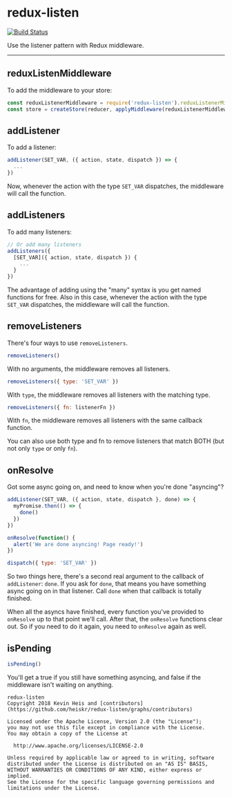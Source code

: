 # redux-listen

[![Build Status](https://img.shields.io/travis/heiskr/redux-listen.svg?style=flat)](https://travis-ci.org/heiskr/redux-listen)

Use the listener pattern with Redux middleware.

-----

## reduxListenMiddleware

To add the middleware to your store:

```javascript
const reduxListenerMiddleware = require('redux-listen').reduxListenerMiddleware
const store = createStore(reducer, applyMiddleware(reduxListenerMiddleware))
```

## addListener

To add a listener:

```javascript
addListener(SET_VAR, ({ action, state, dispatch }) => {
  ...
})
```

Now, whenever the action with the type `SET_VAR` dispatches, the middleware will call the function.

## addListeners

To add many listeners:

```javascript
// Or add many listeners
addListeners({
  [SET_VAR]({ action, state, dispatch }) {
    ...
  }
})
```

The advantage of adding using the "many" syntax is you get named functions for free.
Also in this case, whenever the action with the type `SET_VAR` dispatches, the middleware will call the function.

## removeListeners

There's four ways to use `removeListeners`.

```javascript
removeListeners()
```

With no arguments, the middleware removes all listeners.

```javascript
removeListeners({ type: 'SET_VAR' })
```

With `type`, the middleware removes all listeners with the matching type.

```javascript
removeListeners({ fn: listenerFn })
```

With `fn`, the middleware removes all listeners with the same callback function.

You can also use both type and fn to remove listeners that match BOTH (but not only `type` or only `fn`).

## onResolve

Got some async going on, and need to know when you're done "asyncing"?

```javascript
addListener(SET_VAR, ({ action, state, dispatch }, done) => {
  myPromise.then(() => {
    done()
  })
})

onResolve(function() {
  alert('We are done asyncing! Page ready!')
})

dispatch({ type: 'SET_VAR' })
```

So two things here, there's a second real argument to the callback of `addListener`: `done`. If you ask for `done`, that means you have something async going on in that listener. Call `done` when that callback is totally finished. 

When all the asyncs have finished, every function you've provided to `onResolve` up to that point we'll call. After that, the `onResolve` functions clear out. So if you need to do it again, you need to `onResolve` again as well.

## isPending

```javascript
isPending()
```

You'll get a true if you still have something asyncing, and false if the middleware isn't waiting on anything.

```
redux-listen
Copyright 2018 Kevin Heis and [contributors](https://github.com/heiskr/redux-listen/graphs/contributors)

Licensed under the Apache License, Version 2.0 (the "License");
you may not use this file except in compliance with the License.
You may obtain a copy of the License at

  http://www.apache.org/licenses/LICENSE-2.0

Unless required by applicable law or agreed to in writing, software
distributed under the License is distributed on an "AS IS" BASIS,
WITHOUT WARRANTIES OR CONDITIONS OF ANY KIND, either express or implied.
See the License for the specific language governing permissions and
limitations under the License.
```
